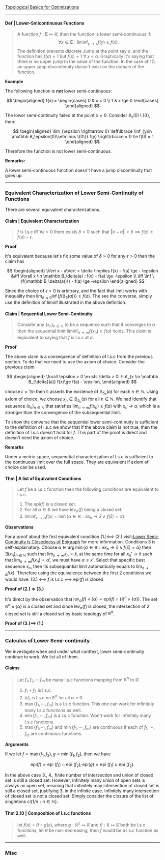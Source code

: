 [Topological Basics for Optimizations](Topological%20Basics%20for%20Optimizations.md)

---
#### **Def | Lower-Smicontinuous Functions**

> A function $f: \mathbf{E}\mapsto \mathbb{\bar{R}}$, then the function is lower semi-continuous if: 
> $$
>   \forall x \in \mathbf{E}: \liminf_{y\rightarrow x} f(y)\ge f(x). 
> $$
> The definition prevents discrete Jump at the point say $a$, and the function has $f(a) = 1$ but $f(x) = 1 \;\forall\; x < a$. 
> Graphically it's saying that there is no upper jump in the value of the function. 
> In the case of 1D, an upper jump discontinuity doesn't exist on the domain of the function. 

**Example**

The following function is **not** lower semi-continuous: 

$$
\begin{aligned}
    f(x):= 
    \begin{cases}
        0 & x < 0
        \\
        1 & x \ge 0    
    \end{cases}
\end{aligned}
$$

The lower semi-continuity failed at the point $x = 0$. Consider $\mathbb B_\epsilon(0)\setminus\{0\}$, then: 

$$
\begin{aligned}
    \lim_{\epsilon \rightarrow 0} 
    \left\lbrace
        \inf_{y\in \mathbb B_\epsilon(0)\setminus \{0\}} f(y)
    \right\rbrace 
    = 
    0 \le f(0) = 1
\end{aligned}
$$

Therefore the function is not lower semi-continuous. 

**Remarks:**

A lower semi-continuous function doesn't have a jump discontinuity that goes up. 

---
### **Equivalent Characterization of Lower Semi-Continuity of Functions**

There are several equivalent characterizations. 

#### **Claim | Equivalent Characterization**
> $f$ is l.s.c iff $\forall \epsilon > 0$ there exists $\delta > 0$ such that $\Vert x - a\Vert < \delta \implies f(x)\ge f(a) - \epsilon$. 

**Proof**

It's equivalent because let's fix some value of $\delta > 0$ for any $\epsilon>0$ then the claim has

$$
\begin{aligned}
    \Vert x - a\Vert < \delta \implies 
    f(x) - f(a) \ge - \epsilon 
    &\iff
    \forall x \in \mathbb B_\delta(a) : f(x) - f(a) \ge -\epsilon
    \\
    \iff 
    \inf \{f(\mathbb B_\delta(a))\} - f(a) \ge -\epsilon
\end{aligned}
$$

Since the choice of $\epsilon > 0$ is arbitrary, and the fact that limit works with inequality then $\lim_{\delta \searrow 0} \inf \{f(\mathbb B_\delta(a))\} \ge f(a)$. 
The see the converse, simply use the definition of liminf illustrated in the above definition. 

#### **Claim | Sequential Lower Semi-Continuity**
> Consider any $(x_n)_{n \in \mathbb N}$ to be a sequence such that it converges to $a$ then the sequential limit $\text{liminf}_{n\rightarrow \infty} f(x_n) \ge f(a)$ holds. This claim is equivalent to saying that $f$ is l.s.c at $a$. 

**Proof**

The above claim is a consequence of definition of l.s.c from the previous section. 
To do that we need to use the axiom of choice. 
Consider the previous claim

$$
\begin{aligned}
    \forall \epsilon > 0 \exists \delta > 0: 
    \inf_{x \in \mathbb B_{\delta}(a)} f(x)\ge f(a) - \epsilon, 
\end{aligned}
$$

choose $\epsilon = 1/n$ then it asserts the existence of $\mathbb B_{\delta_n}(a)$ for each $n\in \mathbb N$. 
Using axiom of choice, we choose $x_n \in \mathbb B_{\delta_n}(a)$ for all $n\in \mathbb N$. 
We had identify that sequence $(x_n)_{n\in \mathbb N}$ that satisfies $\lim_{n\rightarrow \infty} f(x_n) \ge f(a)$ with $x_n \rightarrow a$, which is a stronger than the convergence of the subsequential limit. 

To show the converse that the sequential lower semi-continuity is sufficient to the definition of l.s.c we show that if the above claim is not true, then the definition of l.s.c doesn't hold for $f$. 
This part of the proof is direct and doesn't need the axiom of choice. 

**Remarks**

Under a metric space, sequenctial characterization of l.s.c is sufficient to the continuous limit over the full space. They are equivalent if axiom of choice can be used. 


#### **Thm | A list of Equivalent Conditions**
> Let $f$ be a l.s.c function then the following conditions are equivalent to l.s.c. 
> 1. The $\text{epi}(f)$ is a closed set. 
> 2. For all $\alpha \in \mathbb R$ we have $\text{lev}_\alpha(f)$ being a closed set. 
> 3. $\liminf_{x\rightarrow a}f(x) = \min\{\alpha \in \mathbb {\bar R} : \exists x_n \rightarrow \bar x \wedge f(\bar x) = \alpha \}$. 

**Observations**

For a proof about the first equivalent condition (1.)<==> (2.) visit:[Lower Semi-Continuity is Closedness of Epigraph](Lower%20Semi-Continuity%20is%20Closedness%20of%20Epigraph.md) for more information. 
Conditions 3 is self-explainatory. 
Choose $\alpha \in \arg\min\{\alpha \in \mathbb{\bar R} : \exists x_n \rightarrow \bar x \wedge f(\bar x) = \alpha\}$ then $\exists (x_n)_{n\in \mathbb N}$ such that $\lim_{n\rightarrow \infty} x_n = \bar x$, at the same time for all $x_n'\rightarrow \bar x$ such that $\lim_{n\rightarrow \infty} f(x_n) = \alpha '$, we must have $\alpha \le x'$. 
Select that specific best sequence $x_n$, then its subsequantial limit automatically equals to $\lim_{x\rightarrow a}f(x)$. 
Therefore using the equivalence between the first 2 conditions we would have: (3.) <==> $f$ is l.s.c <==> $\text{epi}(f)$ is closed. 

**Proof of (2.) => (3.)**

It's direct by the observation that $\text{lev}_\alpha(f)\times \{\alpha\} = \text{epi}(f)\cap (\mathbb R^n \times \{\alpha\})$. 
The set $\mathbb R^n\times \{\alpha\}$ is a closed set and since $\text{lev}_\alpha(f)$ is closed, the intersection of 2 closed set is still a closed set by basic topology of $\mathbb R^n$. 

**Proof of (3.)==> (1.)**



---
### **Calculus of Lower Semi-continuity**

We investigate when and under what conttext, lower semi-continuity continue to work. 
We list all of them. 

#### **Claims**

> Let $f_1, f_2, \cdots f_m$ be many l.s.c functions mapping from $\mathbb R^n$ to $\mathbb{\bar R}$. 
> 1. $f_1 + f_2$ is l.s.c. 
> 2. $\lambda f_1$ is l.s.c on $\mathbb R^n$ for all $\alpha \ge 0$. 
> 3. $\max\{f_1, \cdots, f_m\}$ is a l.s.c function. This one can work for infinitely many l.s.c functions as well. 
> 4. $\min\{f_1, \cdots, f_m\}$ is a l.s.c function. Won't work for infinitely many l.s.c functions. 
> 5. $\max\{f_1, \cdots, f_m\}$ and $\min\{f_1, \cdots, f_m\}$ are continuous if each of $f_1, \cdots, f_m$ are continuous functions. 

**Arguments**

If we let $f = \max(f_1, f_2), g = \min(f_1, f_2)$, then we have 

$$
\text{epi}(f) = \text{epi }(f_1) \cap \text{epi }(f_2); 
\text{epi}(g) = \text{epi }(f_1) \cup \text{epi }(f_2). 
$$

In the above case 3., 4., finite number of intersection and union of closed set is still a closed set. 
However, infinitely many union of open sets is always an open set, meaning that inifinitely may intersection of closed set is still a closed set, justifying 3. in the infinite case. 
Infinitely many intersection of closed set is not a closed set. 
Simply consider the closure of the list of singletons $\text{cl}\{1/n : n \in \mathbb N\}$. 


#### **Thm 2.10 | Composition of l.s.c functions**
> let $f(x) = \theta \circ g (x)$, where $g:\mathbb R^n\mapsto \mathbb{\bar R}$ and $\theta: \mathbb R \mapsto \mathbb {\bar R}$ both be l.s.c functions, let $\theta$ be non-decreasing, then $f$ would be a l.s.c function as well. 



---
### **Misc**

